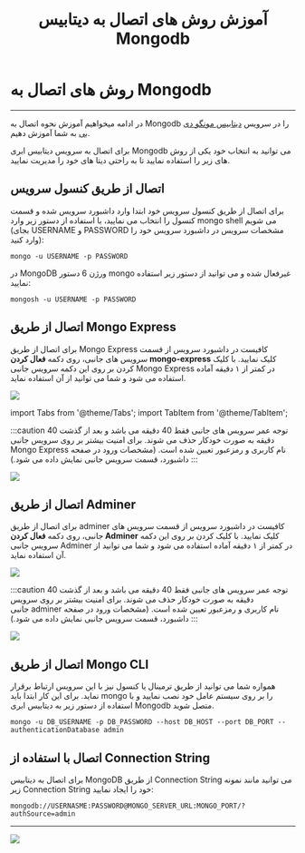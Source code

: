 ﻿---
title: "آموزش روش های اتصال به دیتابیس Mongodb"
sidebar_label: "روش های اتصال"
description: "در ادامه میخواهیم آموزش نحوه اتصال به Mongodb در سرویس ابری مونگو دی بی را به شما آموزش دهیم."
---

# روش های اتصال به Mongodb
---

در ادامه میخواهیم آموزش نحوه اتصال به Mongodb را در سرویس [دیتابیس مونگو دی بی](https://chabokan.net/services/mongodb/) به شما آموزش دهیم.


برای اتصال به سرویس دیتابیس ابری Mongodb می توانید به انتخاب خود یکی از روش های زیر را استفاده نمایید تا به راحتی دیتا های خود را مدیریت نمایید.

## اتصال از طریق کنسول سرویس

برای اتصال از طریق کنسول سرویس خود ابتدا وارد داشبورد سرویس شده و قسمت کنسول را انتخاب می نمایید، با استفاده از دستور زیر وارد mongo shell می شویم (بجای USERNAME و PASSWORD مشخصات سرویس در داشبورد سرویس خود را وارد کنید):

```shell
mongo -u USERNAME -p PASSWORD
```

در MongoDB ورژن 6 دستور mongo غیرفعال شده و می توانید از دستور زیر استفاده نمایید:

```shell
mongosh -u USERNAME -p PASSWORD
```

## اتصال از طریق Mongo Express

برای اتصال از طریق Mongo Express کافیست در داشبورد سرویس از قسمت سرویس های جانبی، روی دکمه **فعال کردن mongo-express** کلیک نمایید. با کلیک کردن بر روی این دکمه سرویس جانبی Mongo Express در کمتر از ۱ دقیقه آماده استفاده می شود و شما می توانید از آن استفاده نماید.

![](https://s1.chabokan.net/docs/images/mongodb_1-1.jpg)

import Tabs from '@theme/Tabs';
import TabItem from '@theme/TabItem';

:::caution توجه
<Tabs>
  <TabItem value="عمر سرویس" label="عمر سرویس">عمر سرویس های جانبی فقط 40 دقیقه می باشد و بعد از گذشت 40 دقیقه به صورت خودکار حذف می شوند.</TabItem>
  <TabItem value="امنیت سرویس" label="امنیت سرویس">برای امنیت بیشتر بر روی سرویس جانبی Mongo Express نام کاربری و رمزعبور تعیین شده است. (مشخصات ورود در صفحه داشبورد، قسمت سرویس جانبی نمایش داده می شود.)</TabItem>
</Tabs>
:::

![](https://s1.chabokan.net/docs/images/mongodb_3.jpg)

## اتصال از طریق Adminer

برای اتصال از طریق adminer کافیست در داشبورد سرویس از قسمت سرویس های جانبی، روی دکمه **فعال کردن Adminer** کلیک نمایید. با کلیک کردن بر روی این دکمه سرویس جانبی Adminer در کمتر از ۱ دقیقه آماده استفاده می شود و شما می توانید از آن استفاده نماید.

![](https://s1.chabokan.net/docs/images/mongodb_2-1.jpg)

:::caution توجه
<Tabs>
  <TabItem value="عمر سرویس" label="عمر سرویس">عمر سرویس های جانبی فقط 40 دقیقه می باشد و بعد از گذشت 40 دقیقه به صورت خودکار حذف می شوند.</TabItem>
  <TabItem value="امنیت سرویس" label="امنیت سرویس">برای امنیت بیشتر بر روی سرویس جانبی adminer نام کاربری و رمزعبور تعیین شده است. (مشخصات ورود در صفحه داشبورد، قسمت سرویس جانبی نمایش داده می شود.)</TabItem>
</Tabs>
:::

![](https://s1.chabokan.net/docs/images/adminer_001-1.jpg)

## اتصال از طریق Mongo CLI

همواره شما می توانید از طریق ترمینال یا کنسول نیز با این سرویس ارتباط برقرار نماید. برای این کار ابتدا باید mongo را بر روی سیستم عامل خود نصب نمایید و با استفاده از دستور زیر به دیتابیس ابری Mongodb متصل شوید.

```shell
mongo -u DB_USERNAME -p DB_PASSWORD --host DB_HOST --port DB_PORT --authenticationDatabase admin
```

## اتصال با استفاده از Connection String

برای اتصال به دیتابیس MongoDB از طریق Connection String می توانید مانند نمونه زیر Connection String خود را ایجاد نمایید:

```shell
mongodb://USERNASME:PASSWORD@MONGO_SERVER_URL:MONGO_PORT/?authSource=admin
```

---
<a href="https://hub.chabokan.net/fa/services/create/mongodb" ><img src="https://s1.chabokan.net/docs/images/mongodb-banner.png" /></a>